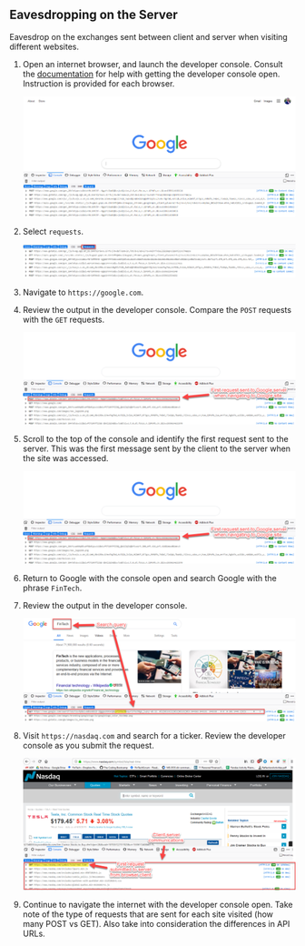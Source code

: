 ## Eavesdropping on the Server

Eavesdrop on the exchanges sent between client and server when visiting different websites.

1. Open an internet browser, and launch the developer console. Consult the [documentation](https://support.airtable.com/hc/en-us/articles/232313848-How-to-open-the-developer-console) for help with getting the developer console open. Instruction is provided for each browser.

    ![dev_console.png](../Images/dev_console.png)

2. Select `requests`.

    ![dev_console_reqs.png](../Images/dev_console_reqs.png)

3. Navigate to `https://google.com`.

4. Review the output in the developer console. Compare the `POST` requests with the `GET` requests.

    ![console_comm.png](../Images/console_comm.png)

5. Scroll to the top of the console and identify the first request sent to the server. This was the first message sent by the client to the server when the site was accessed.

    ![first_response.png](../Images/first_response.png)

6. Return to Google with the console open and search Google with the phrase `FinTech`.

7. Review the output in the developer console.

    ![console_search.png](../Images/console_search.png)

8. Visit `https://nasdaq.com` and search for a ticker. Review the developer console as you submit the request.

    ![console_nasdaq.png](../Images/console_nasdaq.png)

9. Continue to navigate the internet with the developer console open. Take note of the type of requests that are sent for each site visited (how many POST vs GET). Also take into consideration the differences in API URLs.
